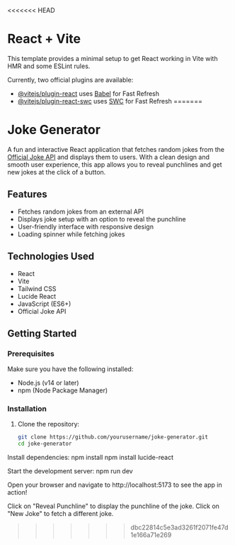 <<<<<<< HEAD
# React + Vite

This template provides a minimal setup to get React working in Vite with HMR and some ESLint rules.

Currently, two official plugins are available:

- [@vitejs/plugin-react](https://github.com/vitejs/vite-plugin-react/blob/main/packages/plugin-react/README.md) uses [Babel](https://babeljs.io/) for Fast Refresh
- [@vitejs/plugin-react-swc](https://github.com/vitejs/vite-plugin-react-swc) uses [SWC](https://swc.rs/) for Fast Refresh
=======
# Joke Generator

A fun and interactive React application that fetches random jokes from the [Official Joke API](https://official-joke-api.appspot.com) and displays them to users. With a clean design and smooth user experience, this app allows you to reveal punchlines and get new jokes at the click of a button.

## Features

- Fetches random jokes from an external API
- Displays joke setup with an option to reveal the punchline
- User-friendly interface with responsive design
- Loading spinner while fetching jokes

## Technologies Used

- React
- Vite
- Tailwind CSS
- Lucide React
- JavaScript (ES6+)
- Official Joke API

## Getting Started

### Prerequisites

Make sure you have the following installed:

- Node.js (v14 or later)
- npm (Node Package Manager)

### Installation

1. Clone the repository:
   ```bash
   git clone https://github.com/yourusername/joke-generator.git
   cd joke-generator


Install dependencies:
   npm install
   npm install lucide-react

Start the development server:
   npm run dev

Open your browser and navigate to http://localhost:5173 to see the app in action!

Click on "Reveal Punchline" to display the punchline of the joke.
Click on "New Joke" to fetch a different joke.
>>>>>>> dbc22814c5e3ad3261f2071fe47d1e166a71e269
